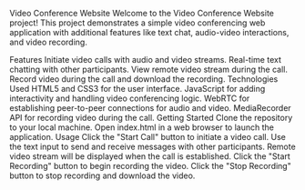 Video Conference Website
Welcome to the Video Conference Website project! This project demonstrates a simple video conferencing web application with additional features like text chat, audio-video interactions, and video recording.

Features
Initiate video calls with audio and video streams.
Real-time text chatting with other participants.
View remote video stream during the call.
Record video during the call and download the recording.
Technologies Used
HTML5 and CSS3 for the user interface.
JavaScript for adding interactivity and handling video conferencing logic.
WebRTC for establishing peer-to-peer connections for audio and video.
MediaRecorder API for recording video during the call.
Getting Started
Clone the repository to your local machine.
Open index.html in a web browser to launch the application.
Usage
Click the "Start Call" button to initiate a video call.
Use the text input to send and receive messages with other participants.
Remote video stream will be displayed when the call is established.
Click the "Start Recording" button to begin recording the video.
Click the "Stop Recording" button to stop recording and download the video.
